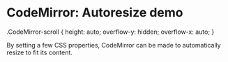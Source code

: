 CodeMirror: Autoresize demo
===========================

.CodeMirror-scroll { height: auto; overflow-y: hidden; overflow-x: auto; }

By setting a few CSS properties, CodeMirror can be made to automatically resize to fit its content.
